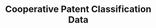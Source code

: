 ---
bigquery: https://console.cloud.google.com/bigquery?p=patents-public-data&d=cpc&page=dataset
citation: '“Cooperative Patent Classification” by the EPO and USPTO, for public use. '
contributors: EPO, USPTO
cost: None
description: Cooperative Patent Classification Data contains the scheme and definitions
  of the Cooperative Patent Classification system for classifying patent documents.
  The CPC is the result of a partnership between the EPO and the USPTO in their joint
  effort to develop a common, internationally compatible classification system for
  technical documents, in particular patent publications, which will be used by both
  offices in the patent granting process
documentation: https://www.cooperativepatentclassification.org/cpcSchemeAndDefinitions
last_edit: 04/11/2022, 04:54:16
location: https://www.cooperativepatentclassification.org/index
maintained_by: USPTO, EPO
schema_fields:
- application_references
- residualReferences
- date_revised
- informativeReferences
- ipc_concordant
- breakdownCode
- symbol
- parents
- children
- child_groups
- childGroups
- synonyms
- breakdown_code
- level
- not_allocatable
- informative_references
- residual_references
- definition
- ipcConcordant
- dateRevised
- status
- title_part
- titlePart
- limiting_references
- glossary
- sizeCache
- titleFull
- additional_only
- title_full
- applicationReferences
- limitingReferences
- notAllocatable
shortname: cooperative_patent_classification
tags:
- patents
- science
title: Cooperative Patent Classification Data
uuid: 984374a7-16e9-4b35-9445-458daceb01bf
---